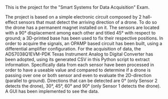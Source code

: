 This is the project for the "Smart Systems for Data Acquisition" Exam.

The project is based on a simple electronic circuit composed by 2 hall-effect sensors that must detect the arriving direction of a drone. To do so the drone has a permanent magnet installed on it.
The sensors are located with a 90° displacement among each other and titled 45° with respect to ground; a 3D-printed base has been used to fix their respective positions. 
In order to acquire the signals, an OPAMP based circuit has been built, using a differential amplifier configuration. 
For the acquisition of data, the ADS7038Q1EVM-PDK Texas Instrument Analog to Digital Converter has been adopted, using its generated CSV in this Python script to extract information.
Specifically data from each sensor have been processed in order to have a useable value and compared to determine if a drone is passing over one or both sensor and even to evaluate the 2D-direction (parallel to ground).
Directions that can be detected are 0° (only Sensor 2 detects the drone), 30°, 45°, 60° and 90° (only Sensor 1 detects the drone). 
A GUI has been implemented to see the data.
